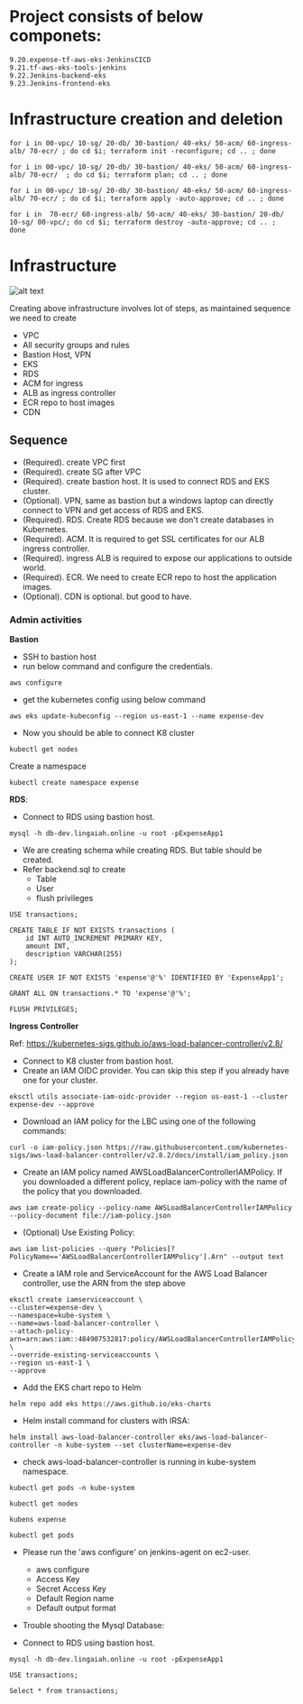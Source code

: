 
# Project consists of below componets:
    9.20.expense-tf-aws-eks-JenkinsCICD
    9.21.tf-aws-eks-tools-jenkins
    9.22.Jenkins-backend-eks
    9.23.Jenkins-frontend-eks


# Infrastructure creation and deletion

```
for i in 00-vpc/ 10-sg/ 20-db/ 30-bastion/ 40-eks/ 50-acm/ 60-ingress-alb/ 70-ecr/ ; do cd $i; terraform init -reconfigure; cd .. ; done 
```
```
for i in 00-vpc/ 10-sg/ 20-db/ 30-bastion/ 40-eks/ 50-acm/ 60-ingress-alb/ 70-ecr/  ; do cd $i; terraform plan; cd .. ; done 
```
```
for i in 00-vpc/ 10-sg/ 20-db/ 30-bastion/ 40-eks/ 50-acm/ 60-ingress-alb/ 70-ecr/ ; do cd $i; terraform apply -auto-approve; cd .. ; done 
```
```
for i in  70-ecr/ 60-ingress-alb/ 50-acm/ 40-eks/ 30-bastion/ 20-db/ 10-sg/ 00-vpc/; do cd $i; terraform destroy -auto-approve; cd .. ; done 
```

# Infrastructure

![alt text](eks-infra.svg)

Creating above infrastructure involves lot of steps, as maintained sequence we need to create
* VPC
* All security groups and rules
* Bastion Host, VPN
* EKS
* RDS
* ACM for ingress
* ALB as ingress controller
* ECR repo to host images
* CDN

## Sequence

* (Required). create VPC first
* (Required). create SG after VPC
* (Required). create bastion host. It is used to connect RDS and EKS cluster.
* (Optional). VPN, same as bastion but a windows laptop can directly connect to VPN and get access of RDS and EKS.
* (Required). RDS. Create RDS because we don't create databases in Kubernetes.
* (Required). ACM. It is required to get SSL certificates for our ALB ingress controller.
* (Required). ingress ALB is required to expose our applications to outside world.
* (Required). ECR. We need to create ECR repo to host the application images.
* (Optional). CDN is optional. but good to have.

### Admin activities

**Bastion**
* SSH to bastion host
* run below command and configure the credentials.
```
aws configure
```
* get the kubernetes config using below command
```
aws eks update-kubeconfig --region us-east-1 --name expense-dev
```
* Now you should be able to connect K8 cluster
```
kubectl get nodes
```
Create a namespace
```
kubectl create namespace expense
```
**RDS**:
* Connect to RDS using bastion host.
```
mysql -h db-dev.lingaiah.online -u root -pExpenseApp1
```
* We are creating schema while creating RDS. But table should be created.
* Refer backend.sql to create
    * Table
    * User
    * flush privileges


```
USE transactions;
```
```
CREATE TABLE IF NOT EXISTS transactions (
    id INT AUTO_INCREMENT PRIMARY KEY,
    amount INT,
    description VARCHAR(255)
);
```
```
CREATE USER IF NOT EXISTS 'expense'@'%' IDENTIFIED BY 'ExpenseApp1';
```
```
GRANT ALL ON transactions.* TO 'expense'@'%';
```
```
FLUSH PRIVILEGES;
```

**Ingress Controller**

Ref: https://kubernetes-sigs.github.io/aws-load-balancer-controller/v2.8/
* Connect to K8 cluster from bastion host.
* Create an IAM OIDC provider. You can skip this step if you already have one for your cluster.
```
eksctl utils associate-iam-oidc-provider --region us-east-1 --cluster expense-dev --approve
```
* Download an IAM policy for the LBC using one of the following commands:
```
curl -o iam-policy.json https://raw.githubusercontent.com/kubernetes-sigs/aws-load-balancer-controller/v2.8.2/docs/install/iam_policy.json
```

* Create an IAM policy named AWSLoadBalancerControllerIAMPolicy. If you downloaded a different policy, replace iam-policy with the name of the policy that you downloaded.
```
aws iam create-policy --policy-name AWSLoadBalancerControllerIAMPolicy --policy-document file://iam-policy.json
```

* (Optional) Use Existing Policy:
```
aws iam list-policies --query "Policies[?PolicyName=='AWSLoadBalancerControllerIAMPolicy'].Arn" --output text

```

* Create a IAM role and ServiceAccount for the AWS Load Balancer controller, use the ARN from the step above

```
eksctl create iamserviceaccount \
--cluster=expense-dev \
--namespace=kube-system \
--name=aws-load-balancer-controller \
--attach-policy-arn=arn:aws:iam::484907532817:policy/AWSLoadBalancerControllerIAMPolicy \
--override-existing-serviceaccounts \
--region us-east-1 \
--approve
```

* Add the EKS chart repo to Helm
```
helm repo add eks https://aws.github.io/eks-charts
```

* Helm install command for clusters with IRSA:

```
helm install aws-load-balancer-controller eks/aws-load-balancer-controller -n kube-system --set clusterName=expense-dev
```

* check aws-load-balancer-controller is running in kube-system namespace.
```
kubectl get pods -n kube-system
```

```
kubectl get nodes
```
```
kubens expense
```
```
kubectl get pods
```

* Please run the 'aws configure' on jenkins-agent on ec2-user.
    * aws configure
    * Access Key
    * Secret Access Key
    * Default Region name
    * Default output format


* Trouble shooting the Mysql Database:

* Connect to RDS using bastion host.
```
mysql -h db-dev.lingaiah.online -u root -pExpenseApp1
```

```
USE transactions;
```

```
Select * from transactions;
```


